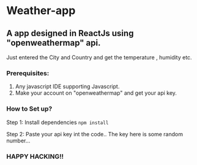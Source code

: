 # Weather-app

## A app designed in ReactJs using "openweathermap" api.
Just entered the City and Country and get the temperature , humidity etc.

### Prerequisites:
1. Any javascript IDE supporting Javascript.
2. Make your account on "openweathermap" and get your api key.

### How to Set up?
Step 1: Install dependencies 
        ``` npm install ``` <br/>
        
Step 2: Paste your api key int the code.. The key here is some random number...


### HAPPY HACKING!!

